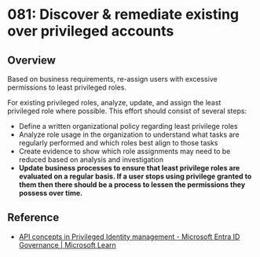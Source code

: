 # 081: Discover & remediate existing over privileged accounts

## Overview

Based on business requirements, re-assign users with excessive permissions to least privileged roles.

For existing privileged roles, analyze, update, and assign the least privileged role where possible. This effort should consist of several steps:

- Define a written organizational policy regarding least privilege roles
- Analyze role usage in the organization to understand what tasks are regularly performed and which roles best align to those tasks
- Create evidence to show which role assignments may need to be reduced based on analysis and investigation
- **Update business processes to ensure that least privilege roles are evaluated on a regular basis. If a user stops using privilege granted to them then there should be a process to lessen the permissions they possess over time.**

## Reference

* [API concepts in Privileged Identity management - Microsoft Entra ID Governance | Microsoft Learn](https://learn.microsoft.com/en-us/entra/id-governance/privileged-identity-management/pim-apis#assignment-and-activation-apis)
